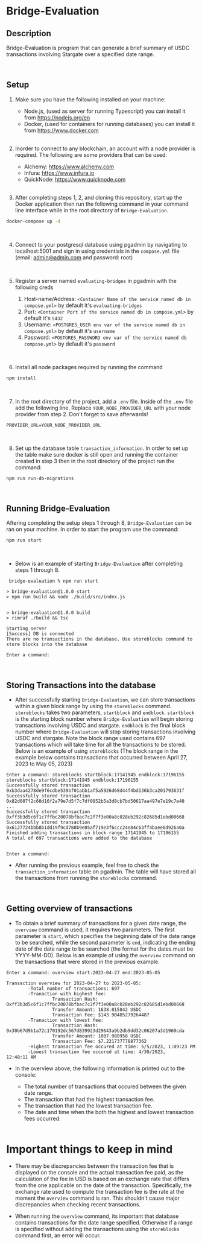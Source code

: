 # Bridge-Evaluation

## Description

Bridge-Evaluation is program that can generate a brief summary of USDC transactions involving Stargate over a specified date range.

<br />

## Setup

1. Make sure you have the following installed on your machine:

   - Node.js, (used as server for running Typescript) you can install it from https://nodejs.org/en
   - Docker, (used for containers for running databases) you can install it from https://www.docker.com

   <br/>

2. Inorder to connect to any blockchain, an account with a node provider is required. The following are some providers that can be used:

   - Alchemy: https://www.alchemy.com
   - Infura: https://www.infura.io
   - QuickNode: https://www.quicknode.com

    <br />

3. After completing steps 1, 2, and cloning this repository, start up the Docker application then run the following command in your command line interface while in the root directory of `Bridge-Evaluation`.

```bash
docker-compose up -d
```

<br />

4. Connect to your postgresql database using pgadmin by navigating to localhost:5001 and sign in using credentials in the `compose.yml` file (email: admin@admin.com and password: root)

<br />

5. Register a server named `evaluating-bridges` in pgadmin with the following creds

   1. Host-name/Address: `<Container Name of the service named db in compose.yml>` by default it's `evaluating-bridges`
   2. Port: `<Container Port of the service named db in compose.yml>` by default it's `5432`
   3. Username: `<POSTGRES_USER env var of the service named db in compose.yml>` by default it's `username`
   4. Password: `<POSTGRES_PASSWORD env var of the service named db  compose.yml>` by default it's `password`

<br />

6. Install all node packages required by running the command

```bash
npm install
```

<br />

7. In the root directory of the project, add a `.env` file. Inside of the `.env` file add the following line. Replace `YOUR_NODE_PROVIDER_URL` with your node provider from step 2. Don't forget to save afterwards!

```
PROVIDER_URL=YOUR_NODE_PROVIDER_URL
```

<br />

8. Set up the database table `transaction_information`. In order to set up the table make sure docker is still open and running the container created in step 3 then in the root directory of the project run the command:

```
npm run run-db-migrations
```

<br />

## Running Bridge-Evaluation

Aftering completing the setup steps 1 through 8, `Bridge-Evaluation` can be ran on your machine. In order to start the program use the command:

```bash
npm run start
```

<br />

- Below is an example of starting `Bridge-Evaluation` after completing steps 1 through 8.

```
 bridge-evaluation % npm run start

> bridge-evaluation@1.0.0 start
> npm run build && node ./build/src/index.js


> bridge-evaluation@1.0.0 build
> rimraf ./build && tsc

Starting server
[Success] DB is connected
There are no transactions in the database. Use storeblocks command to store blocks into the database

Enter a command:
```

<br />

## Storing Transactions into the database

- After successfully starting `Bridge-Evaluation`, we can store transactions within a given block range by using the `storeblocks` command. `storeblocks` takes two parameters, `startblock` and `endblock`. `startblock` is the starting block number where `Bridge-Evaluation` will begin storing transactions involving USDC and stargate. `endblock` is the final block number where `Bridge-Evaluation` will stop storing transactions involving USDC and stargate. Note the block range used contains 697 transactions which will take time for all the transactions to be stored. Below is an example of using `storeblocks` (The block range in the example below contains transactions that occurred between April 27, 2023 to May 05, 2023)

```
Enter a command: storeblocks startblock:17141945 endblock:17196155
storeblocks startblock:17141945 endblock:17196155
Successfully stored transaction 0xb3daa4278de9f6cdbe539bf01abb1af5a5926d68d44f4bd136b3ca201793631f
Successfully stored transaction 0x82d007f2c60d16f2a79e7d5f7c7df0852b5a3d8cb7bd50617aa497e7e19c7e40
...
Successfully stored transaction 0xff3b3d5c6f1c7ffbc20078bfbac7c2f7f3e00a8c028eb292c82685d1ebd00668
Successfully stored transaction 0x6127724bbb8b1dd19f9cd788b9e05af719e3f6ccc24e84c63ff4baee8d926a0a
Finished adding transactions in block range 17141945 to 17196155
A total of 697 transactions were added to the database


Enter a command:
```

- After running the previous example, feel free to check the `transaction_information` table on pgadmin. The table will have stored all the transactions from running the `storeblocks` command.

<br />

## Getting overview of transactions

- To obtain a brief summary of transactions for a given date range, the `overview` command is used, it requires two parameters. The first parameter is `start`, which specifies the beginning date of the date range to be searched, while the second parameter is `end`, indicating the ending date of the date range to be searched (the format for the dates must be YYYY-MM-DD). Below is an example of using the `overview` command on the transactions that were stored in the previous example.

```
Enter a command: overview start:2023-04-27 end:2023-05-05

Transaction overview for 2023-04-27 to 2023-05-05:
        -Total number of transactions: 697
        -Tranaction with highest fee:
                 Transaction Hash: 0xff3b3d5c6f1c7ffbc20078bfbac7c2f7f3e00a8c028eb292c82685d1ebd00668
                 Transfer Amount: 1638.015842 USDC
                 Transaction Fee: $143.90485279264487
        -Tranaction with lowest fee:
                 Transaction Hash: 0x30b67d9b1a72c170192dc567d839923d29643a9b2db9dd32c06207a3d1960cda
                 Transfer Amount: 1007.980958 USDC
                 Transaction Fee: $7.221737778877362
        -Highest transaction fee occured at time: 5/5/2023, 1:09:23 PM
        -Lowest transaction fee occured at time: 4/30/2023, 12:48:11 AM
```

- In the overview above, the following information is printed out to the console:

  - The total number of transactions that occured between the given date range.
  - The transaction that had the highest transaction fee.
  - The transaction that had the lowest transaction fee.
  - The date and time when the both the highest and lowest transaction fees occurred.

  <br />

# Important things to keep in mind

- There may be discrepancies between the transaction fee that is displayed on the console and the actual transaction fee paid, as the calculation of the fee in USD is based on an exchange rate that differs from the one applicable on the date of the transaction. Specifically, the exchange rate used to compute the transaction fee is the rate at the moment the `overview` command is ran. This shouldn't cause major discrepancies when checking recent transactions.

- When running the `overview` command, its important that database contains transactions for the date range specified. Otherwise if a range is specified without adding the transactions using the `storeblocks` command first, an error will occur.
